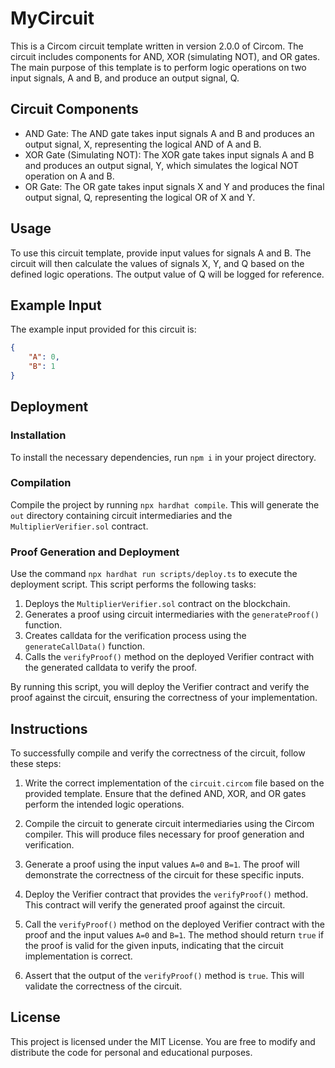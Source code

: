 # MyCircuit

This is a Circom circuit template written in version 2.0.0 of Circom. The circuit includes components for AND, XOR (simulating NOT), and OR gates. The main purpose of this template is to perform logic operations on two input signals, A and B, and produce an output signal, Q.

## Circuit Components

- AND Gate: The AND gate takes input signals A and B and produces an output signal, X, representing the logical AND of A and B.
- XOR Gate (Simulating NOT): The XOR gate takes input signals A and B and produces an output signal, Y, which simulates the logical NOT operation on A and B.
- OR Gate: The OR gate takes input signals X and Y and produces the final output signal, Q, representing the logical OR of X and Y.

## Usage

To use this circuit template, provide input values for signals A and B. The circuit will then calculate the values of signals X, Y, and Q based on the defined logic operations. The output value of Q will be logged for reference.

## Example Input

The example input provided for this circuit is:

```json
{
    "A": 0,
    "B": 1
}
```

## Deployment
### Installation
To install the necessary dependencies, run `npm i` in your project directory.

### Compilation
Compile the project by running `npx hardhat compile`. This will generate the `out` directory containing circuit intermediaries and the `MultiplierVerifier.sol` contract.

### Proof Generation and Deployment
Use the command `npx hardhat run scripts/deploy.ts` to execute the deployment script. This script performs the following tasks:

1. Deploys the `MultiplierVerifier.sol` contract on the blockchain.
2. Generates a proof using circuit intermediaries with the `generateProof()` function.
3. Creates calldata for the verification process using the `generateCallData()` function.
4. Calls the `verifyProof()` method on the deployed Verifier contract with the generated calldata to verify the proof.

By running this script, you will deploy the Verifier contract and verify the proof against the circuit, ensuring the correctness of your implementation.

## Instructions

To successfully compile and verify the correctness of the circuit, follow these steps:

1. Write the correct implementation of the `circuit.circom` file based on the provided template. Ensure that the defined AND, XOR, and OR gates perform the intended logic operations.

2. Compile the circuit to generate circuit intermediaries using the Circom compiler. This will produce files necessary for proof generation and verification.

3. Generate a proof using the input values `A=0` and `B=1`. The proof will demonstrate the correctness of the circuit for these specific inputs.

4. Deploy the Verifier contract that provides the `verifyProof()` method. This contract will verify the generated proof against the circuit.

5. Call the `verifyProof()` method on the deployed Verifier contract with the proof and the input values `A=0` and `B=1`. The method should return `true` if the proof is valid for the given inputs, indicating that the circuit implementation is correct.

6. Assert that the output of the `verifyProof()` method is `true`. This will validate the correctness of the circuit.

## License
This project is licensed under the MIT License. You are free to modify and distribute the code for personal and educational purposes.
